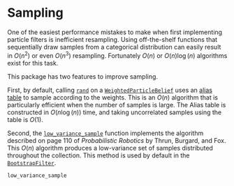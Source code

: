 # Sampling

One of the easiest performance mistakes to make when first implementing particle filters is inefficient resampling. Using off-the-shelf functions that sequentially draw samples from a categorical distribution can easily result in $O(n^2)$ or even $O(n^3)$ resampling. Fortunately $O(n)$ or $O(n)\log(n)$ algorithms exist for this task.

This package has two features to improve sampling.

First, by default, calling [`rand`](@ref) on a [`WeightedParticleBelief`](@ref) uses an [alias table](https://en.wikipedia.org/wiki/Alias_method) to sample according to the weights. This is an $O(n)$ algorithm that is particularly efficient when the number of samples is large. The Alias table is constructed in $O(n\log(n))$ time, and taking uncorrelated samples using the table is $O(1)$.

Second, the [`low_variance_sample`](@ref) function implements the algorithm described on page 110 of *Probabilistic Robotics* by Thrun, Burgard, and Fox. This $O(n)$ algorithm produces a low-variance set of samples distributed throughout the collection. This method is used by default in the [`BootstrapFilter`](@ref).

```@docs
low_variance_sample
```
